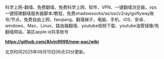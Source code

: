 科学上网-翻墙、免费翻墙、免费科学上网、软件、VPN、一键翻墙浏览器，vps一键搭建翻墙服务器脚本/教程，免费shadowsocks/ss/ssr/v2ray/goflyway账号/节点，免费自由上网、fanqiang、翻墙梯子，电脑、手机、iOS、安卓、windows、Mac、Linux、路由器翻墙、youtube视频下载、youtube油管镜像/免翻墙网站、美区apple id共享账号

**https://github.com/Alvin9999/new-pac/wiki**

北京时间2025年09月15日06点33分更新。
